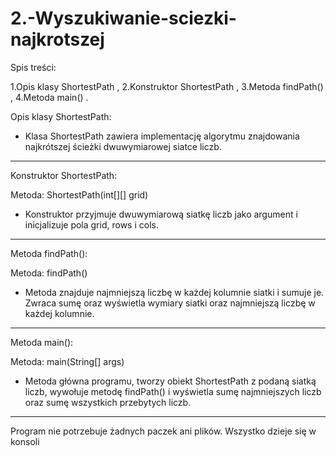 # 2.-Wyszukiwanie-sciezki-najkrotszej


Spis treści:

1.Opis klasy ShortestPath ,
2.Konstruktor ShortestPath ,
3.Metoda findPath() ,
4.Metoda main() .


Opis klasy ShortestPath:

- Klasa ShortestPath zawiera implementację algorytmu znajdowania najkrótszej ścieżki dwuwymiarowej siatce liczb.

___________________________________________________________________________________________
Konstruktor ShortestPath:

Metoda: ShortestPath(int[][] grid)

- Konstruktor przyjmuje dwuwymiarową siatkę liczb jako argument i inicjalizuje pola grid, rows i cols.

___________________________________________________________________________________________
Metoda findPath():

Metoda: findPath()

- Metoda znajduje najmniejszą liczbę w każdej kolumnie siatki i sumuje je. Zwraca sumę oraz wyświetla wymiary siatki oraz najmniejszą liczbę w każdej kolumnie.

___________________________________________________________________________________________
Metoda main():

Metoda: main(String[] args)

- Metoda główna programu, tworzy obiekt ShortestPath z podaną siatką liczb, wywołuje metodę findPath() i wyświetla sumę najmniejszych liczb oraz sumę wszystkich przebytych liczb.

___________________________________________________________________________________________
Program nie potrzebuje żadnych paczek ani plików. Wszystko dzieje się w konsoli
